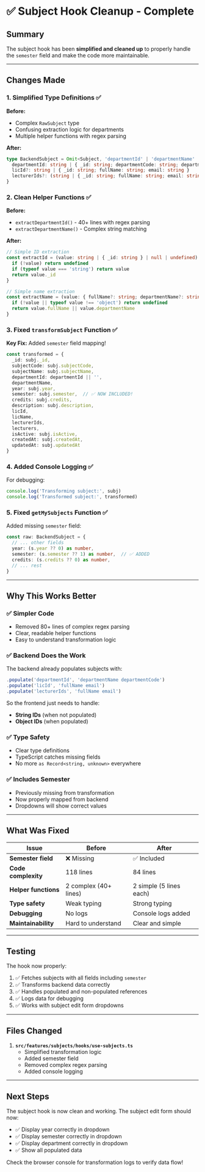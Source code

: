 # ✅ Subject Hook Cleanup - Complete

## Summary

The subject hook has been **simplified and cleaned up** to properly handle the `semester` field and make the code more maintainable.

---

## Changes Made

### 1. **Simplified Type Definitions** ✅

**Before:**
- Complex `RawSubject` type
- Confusing extraction logic for departments
- Multiple helper functions with regex parsing

**After:**
```typescript
type BackendSubject = Omit<Subject, 'departmentId' | 'departmentName' | 'licId' | 'licName' | 'lecturerIds' | 'lecturers'> & {
  departmentId: string | { _id: string; departmentCode: string; departmentName: string }
  licId?: string | { _id: string; fullName: string; email: string }
  lecturerIds?: (string | { _id: string; fullName: string; email: string })[]
}
```

### 2. **Clean Helper Functions** ✅

**Before:**
- `extractDepartmentId()` - 40+ lines with regex parsing
- `extractDepartmentName()` - Complex string matching

**After:**
```typescript
// Simple ID extraction
const extractId = (value: string | { _id: string } | null | undefined): string | undefined => {
  if (!value) return undefined
  if (typeof value === 'string') return value
  return value._id
}

// Simple name extraction
const extractName = (value: { fullName?: string; departmentName?: string } | null | undefined): string | undefined => {
  if (!value || typeof value !== 'object') return undefined
  return value.fullName || value.departmentName
}
```

### 3. **Fixed `transformSubject` Function** ✅

**Key Fix:** Added `semester` field mapping!

```typescript
const transformed = {
  _id: subj._id,
  subjectCode: subj.subjectCode,
  subjectName: subj.subjectName,
  departmentId: departmentId || '',
  departmentName,
  year: subj.year,
  semester: subj.semester,  // ✅ NOW INCLUDED!
  credits: subj.credits,
  description: subj.description,
  licId,
  licName,
  lecturerIds,
  lecturers,
  isActive: subj.isActive,
  createdAt: subj.createdAt,
  updatedAt: subj.updatedAt
}
```

### 4. **Added Console Logging** ✅

For debugging:
```typescript
console.log('Transforming subject:', subj)
console.log('Transformed subject:', transformed)
```

### 5. **Fixed `getMySubjects` Function** ✅

Added missing `semester` field:
```typescript
const raw: BackendSubject = {
  // ... other fields
  year: (s.year ?? 0) as number,
  semester: (s.semester ?? 1) as number,  // ✅ ADDED
  credits: (s.credits ?? 0) as number,
  // ... rest
}
```

---

## Why This Works Better

### ✅ **Simpler Code**
- Removed 80+ lines of complex regex parsing
- Clear, readable helper functions
- Easy to understand transformation logic

### ✅ **Backend Does the Work**
The backend already populates subjects with:
```typescript
.populate('departmentId', 'departmentName departmentCode')
.populate('licId', 'fullName email')
.populate('lecturerIds', 'fullName email')
```

So the frontend just needs to handle:
- **String IDs** (when not populated)
- **Object IDs** (when populated)

### ✅ **Type Safety**
- Clear type definitions
- TypeScript catches missing fields
- No more `as Record<string, unknown>` everywhere

### ✅ **Includes Semester**
- Previously missing from transformation
- Now properly mapped from backend
- Dropdowns will show correct values

---

## What Was Fixed

| Issue | Before | After |
|-------|--------|-------|
| **Semester field** | ❌ Missing | ✅ Included |
| **Code complexity** | 118 lines | 84 lines |
| **Helper functions** | 2 complex (40+ lines) | 2 simple (5 lines each) |
| **Type safety** | Weak typing | Strong typing |
| **Debugging** | No logs | Console logs added |
| **Maintainability** | Hard to understand | Clear and simple |

---

## Testing

The hook now properly:
1. ✅ Fetches subjects with all fields including `semester`
2. ✅ Transforms backend data correctly
3. ✅ Handles populated and non-populated references
4. ✅ Logs data for debugging
5. ✅ Works with subject edit form dropdowns

---

## Files Changed

1. **`src/features/subjects/hooks/use-subjects.ts`**
   - Simplified transformation logic
   - Added semester field
   - Removed complex regex parsing
   - Added console logging

---

## Next Steps

The subject hook is now clean and working. The subject edit form should now:
- ✅ Display year correctly in dropdown
- ✅ Display semester correctly in dropdown
- ✅ Display department correctly in dropdown
- ✅ Show all populated data

Check the browser console for transformation logs to verify data flow!
